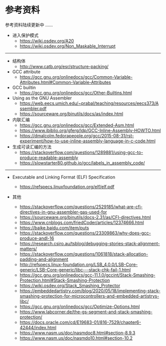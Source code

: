 # 参考资料

参考资料陆续更新中 ……

- 进入保护模式
    - <https://wiki.osdev.org/A20>
    - <https://wiki.osdev.org/Non_Maskable_Interrupt>

---

- 结构体
    - <http://www.catb.org/esr/structure-packing/>
- GCC attribute
    - <https://gcc.gnu.org/onlinedocs/gcc/Common-Variable-Attributes.html#Common-Variable-Attributes>
- GCC builtin 
    - <https://gcc.gnu.org/onlinedocs/gcc/Other-Builtins.html>
- Using as the GNU Assembler
    - <https://web.eecs.umich.edu/~prabal/teaching/resources/eecs373/Assembler.pdf>
    - <https://sourceware.org/binutils/docs/as/index.html>
- 内联汇编
    - <https://gcc.gnu.org/onlinedocs/gcc/Extended-Asm.html>
    - <https://www.ibiblio.org/gferg/ldp/GCC-Inline-Assembly-HOWTO.html>
    - <https://dmalcolm.fedorapeople.org/gcc/2015-08-31/rst-experiment/how-to-use-inline-assembly-language-in-c-code.html>
- 生成可读汇编的方法
    - <https://stackoverflow.com/questions/1289881/using-gcc-to-produce-readable-assembly>
    - <https://slowstarter80.github.io/gcc/labels_in_assembly_code/>

---

- Executable and Linking Format (ELF) Specification
    - <https://refspecs.linuxfoundation.org/elf/elf.pdf>


- 其他

    - <https://stackoverflow.com/questions/2529185/what-are-cfi-directives-in-gnu-assembler-gas-used-for>
    - <https://sourceware.org/binutils/docs-2.31/as/CFI-directives.html>
    - <https://www.cnblogs.com/friedCoder/articles/12374666.html>
    - <https://baike.baidu.com/item/puts>
    - <https://stackoverflow.com/questions/23309863/why-does-gcc-produce-andl-16>
    - <https://research.csiro.au/tsblog/debugging-stories-stack-alignment-matters/>
    - <https://stackoverflow.com/questions/1061818/stack-allocation-padding-and-alignment>
    - <http://refspecs.linux-foundation.org/LSB_4.0.0/LSB-Core-generic/LSB-Core-generic/libc---stack-chk-fail-1.html>
    - <https://gcc.gnu.org/onlinedocs/gcc-11.1.0/gccint/Stack-Smashing-Protection.html#Stack-Smashing-Protection>
    - <https://wiki.osdev.org/Stack_Smashing_Protector>
    - <https://embeddedartistry.com/blog/2020/05/18/implementing-stack-smashing-protection-for-microcontrollers-and-embedded-artistrys-libc/>
    - <https://gcc.gnu.org/onlinedocs/gcc/Optimize-Options.html>
    - <https://www.labcorner.de/the-gs-segment-and-stack-smashing-protection/>
    - <https://docs.oracle.com/cd/E19683-01/816-7529/chapter6-42444/index.html>
    - <https://www.nasm.us/doc/nasmdoc8.html#section-8.9.3>
    - <https://www.nasm.us/doc/nasmdo10.html#section-10.2>
